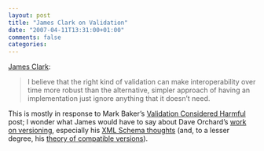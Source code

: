 ```yaml
---
layout: post
title: "James Clark on Validation"
date: "2007-04-11T13:31:00+01:00"
comments: false
categories: 
---
```


<p><a href="http://blog.jclark.com/2007/04/validation-not-necessarily-harmful.html">James Clark</a>:</p>

<blockquote>
<p>I believe that the right kind of validation can make interoperability over time more robust than the alternative, simpler approach of having an implementation just ignore anything that it doesn&#8217;t need.</p>
</blockquote>

<p>This is mostly in response to Mark Baker&#8217;s <a href="http://www.coactus.com/blog/2006/12/validation-considered-harmful/">Validation Considered Harmful</a> post; I wonder what James would have to say about Dave Orchard&#8217;s <a href="http://pacificspirit.com/Authoring/Compatibility/">work on versioning</a>, especially his <a href="http://www.xml.com/pub/a/2004/10/27/extend.html">XML Schema thoughts</a> (and, to a lesser degree, his <a href="http://www.xml.com/pub/a/2006/12/20/a-theory-of-compatible-versions.html">theory of compatible versions</a>).</p>


